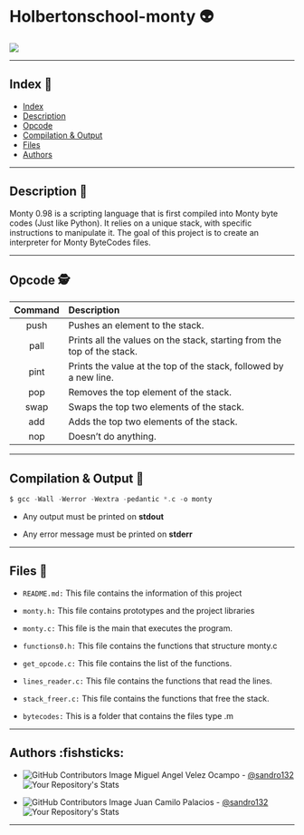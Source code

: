 # Holbertonschool-monty :alien:
![](https://images-wixmp-ed30a86b8c4ca887773594c2.wixmp.com/f/b1768d35-4f0d-4842-afa9-ac5eba73ac79/ddqjrk1-a0acf2d7-89a1-46e2-b03b-adb82a406a4f.png/v1/fill/w_1280,h_1048,q_80,strp/_blender_preview__final_world___moon_heart_by_makaihana975_ddqjrk1-fullview.jpg?token=eyJ0eXAiOiJKV1QiLCJhbGciOiJIUzI1NiJ9.eyJzdWIiOiJ1cm46YXBwOjdlMGQxODg5ODIyNjQzNzNhNWYwZDQxNWVhMGQyNmUwIiwiaXNzIjoidXJuOmFwcDo3ZTBkMTg4OTgyMjY0MzczYTVmMGQ0MTVlYTBkMjZlMCIsIm9iaiI6W1t7ImhlaWdodCI6Ijw9MTA0OCIsInBhdGgiOiJcL2ZcL2IxNzY4ZDM1LTRmMGQtNDg0Mi1hZmE5LWFjNWViYTczYWM3OVwvZGRxanJrMS1hMGFjZjJkNy04OWExLTQ2ZTItYjAzYi1hZGI4MmE0MDZhNGYucG5nIiwid2lkdGgiOiI8PTEyODAifV1dLCJhdWQiOlsidXJuOnNlcnZpY2U6aW1hZ2Uub3BlcmF0aW9ucyJdfQ.hwdp4nNzpkcNrJL8HK2LO7KN0a8jK5INEEzmDm1oNeU)

---
## Index :zombie:

* [Index](#index-🧟)
* [Description](#description-🐸)
* [Opcode](#opcode-🕵️)
* [Compilation & Output](#compilation--output-🐼)
* [Files](#files-🐳)
* [Authors](#authors-fishsticks)

---

## Description :frog:

Monty 0.98 is a scripting language that is first compiled into Monty byte codes (Just like Python). It relies on a unique stack, with specific instructions to manipulate it. The goal of this project is to create an interpreter for Monty ByteCodes files.

---

## Opcode :detective:

| Command | Description |
|:-------:|:------------|
|  push   |Pushes an element to the stack.|
|  pall   |Prints all the values on the stack, starting from the top of the stack.|
|  pint   |Prints the value at the top of the stack, followed by a new line.|
|  pop    |Removes the top element of the stack.|
|  swap   |Swaps the top two elements of the stack.|
|  add    |Adds the top two elements of the stack.|
|  nop    |Doesn’t do anything.|
---
## Compilation & Output :panda_face:

~~~c
$ gcc -Wall -Werror -Wextra -pedantic *.c -o monty
~~~

* Any output must be printed on **stdout**

* Any error message must be printed on **stderr**

---

## Files :whale:

* `README.md:` This file contains the information of this project

* `monty.h:` This file contains prototypes and the project libraries

* `monty.c:` This file is the main that executes the program.

* `functions0.h:` This file contains the functions that structure monty.c

* `get_opcode.c:` This file contains the list of the functions.

* `lines_reader.c:` This file contains the functions that read the lines.

* `stack_freer.c:` This file contains the functions that free the stack.

* `bytecodes:` This is a folder that contains the files type .m
---

## Authors :fishsticks:

* ![GitHub Contributors Image](https://contrib.rocks/image?repo=sandro132/holbertonschool-low_level_programming) 
Miguel Angel Velez Ocampo - <a href="https://github.com/sandro132" target="_blank"> @sandro132</a>![Your Repository's Stats](https://github-readme-stats.vercel.app/api?username=sandro132&show_icons=true)

* ![GitHub Contributors Image](https://contrib.rocks/image?repo=Jcamilop/holbertonschool-low_level_programming) 
Juan Camilo Palacios - <a href="https://github.com/Jcamilo" target="_blank"> @sandro132</a>![Your Repository's Stats](https://github-readme-stats.vercel.app/api?username=Jcamilo&show_icons=true)

***